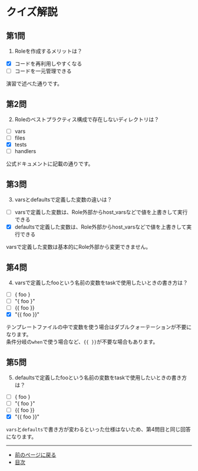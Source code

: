 # クイズ解説

## 第1問

1. Roleを作成するメリットは？

- [x] コードを再利用しやすくなる
- [ ] コードを一元管理できる

演習で述べた通りです。

## 第2問

2. Roleのベストプラクティス構成で存在しないディレクトリは？

- [ ] vars
- [ ] files
- [x] tests
- [ ] handlers

公式ドキュメントに記載の通りです。

## 第3問

3. varsとdefaultsで定義した変数の違いは？

- [ ] varsで定義した変数は、Role外部からhost_varsなどで値を上書きして実行できる
- [x] defaultsで定義した変数は、Role外部からhost_varsなどで値を上書きして実行できる

varsで定義した変数は基本的にRole外部から変更できません。

## 第4問

4. varsで定義したfooという名前の変数をtaskで使用したいときの書き方は？

- [ ] { foo }
- [ ] "{ foo }"
- [ ] {{ foo }}
- [x] "{{ foo }}"

テンプレートファイルの中で変数を使う場合はダブルクォーテーションが不要になります。  
条件分岐の`when`で使う場合など、`{{ }}`が不要な場合もあります。

## 第5問

5. defaultsで定義したfooという名前の変数をtaskで使用したいときの書き方は？

- [ ] { foo }
- [ ] "{ foo }"
- [ ] {{ foo }}
- [x] "{{ foo }}"

`vars`と`defaults`で書き方が変わるといった仕様はないため、第4問目と同じ回答になります。

---

- [前のページに戻る](step6.md)
- [目次](README.md)
